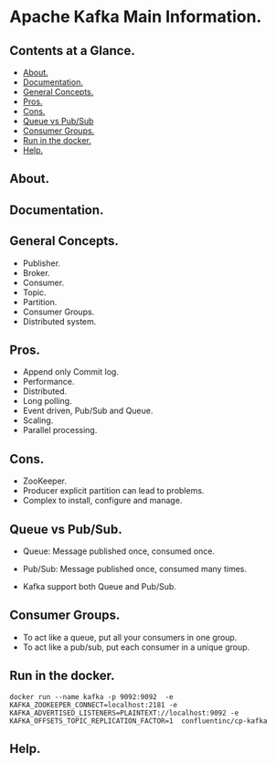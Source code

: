 # Apache Kafka Main Information.





## Contents at a Glance.
* [About.](#about)
* [Documentation.](#documentation)
* [General Concepts.](#general-concepts)
* [Pros.](#pros)
* [Cons.](#cons)
* [Queue vs Pub/Sub](#queue-vs-pubsub)
* [Consumer Groups.](#consumer-groups)
* [Run in the docker.](#run-in-the-docker)
* [Help.](#help)





## About.





## Documentation.





## General Concepts.
* Publisher.
* Broker.
* Consumer.
* Topic.
* Partition.
* Consumer Groups.
* Distributed system.





## Pros.
* Append only Commit log.
* Performance.
* Distributed.
* Long polling.
* Event driven, Pub/Sub and Queue.
* Scaling.
* Parallel processing.





## Cons.
* ZooKeeper.
* Producer explicit partition can lead to problems.
* Complex to install, configure and manage.





## Queue vs Pub/Sub.
* Queue: Message published once, consumed once.
* Pub/Sub: Message published once, consumed many times.

* Kafka support both Queue and Pub/Sub.





## Consumer Groups.
* To act like a queue, put all your consumers in one group.
* To act like a pub/sub, put each consumer in a unique group.





## Run in the docker.
`docker run --name kafka -p 9092:9092 
        -e KAFKA_ZOOKEEPER_CONNECT=localhost:2181
        -e KAFKA_ADVERTISED_LISTENERS=PLAINTEXT://localhost:9092
        -e KAFKA_OFFSETS_TOPIC_REPLICATION_FACTOR=1 
 confluentinc/cp-kafka
`





## Help.
